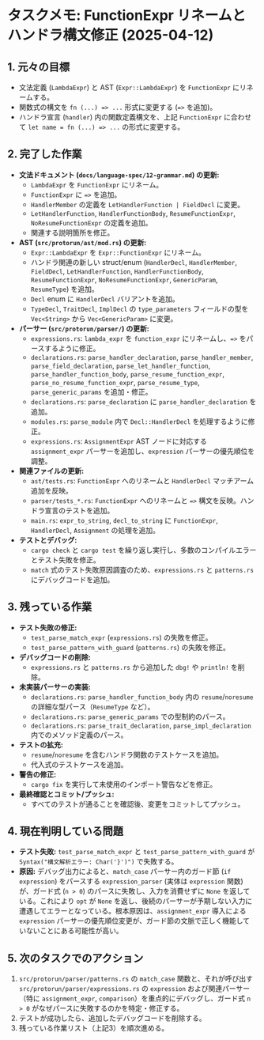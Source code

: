 # タスクメモ: FunctionExpr リネームとハンドラ構文修正 (2025-04-12)

## 1. 元々の目標

-   文法定義 (`LambdaExpr`) と AST (`Expr::LambdaExpr`) を `FunctionExpr` にリネームする。
-   関数式の構文を `fn (...) => ...` 形式に変更する (`=>` を追加)。
-   ハンドラ宣言 (`handler`) 内の関数定義構文を、上記 `FunctionExpr` に合わせて `let name = fn (...) => ...` の形式に変更する。

## 2. 完了した作業

-   **文法ドキュメント (`docs/language-spec/12-grammar.md`) の更新:**
    -   `LambdaExpr` を `FunctionExpr` にリネーム。
    -   `FunctionExpr` に `=>` を追加。
    -   `HandlerMember` の定義を `LetHandlerFunction | FieldDecl` に変更。
    -   `LetHandlerFunction`, `HandlerFunctionBody`, `ResumeFunctionExpr`, `NoResumeFunctionExpr` の定義を追加。
    -   関連する説明箇所を修正。
-   **AST (`src/protorun/ast/mod.rs`) の更新:**
    -   `Expr::LambdaExpr` を `Expr::FunctionExpr` にリネーム。
    -   ハンドラ関連の新しい struct/enum (`HandlerDecl`, `HandlerMember`, `FieldDecl`, `LetHandlerFunction`, `HandlerFunctionBody`, `ResumeFunctionExpr`, `NoResumeFunctionExpr`, `GenericParam`, `ResumeType`) を追加。
    -   `Decl` enum に `HandlerDecl` バリアントを追加。
    -   `TypeDecl`, `TraitDecl`, `ImplDecl` の `type_parameters` フィールドの型を `Vec<String>` から `Vec<GenericParam>` に変更。
-   **パーサー (`src/protorun/parser/`) の更新:**
    -   `expressions.rs`: `lambda_expr` を `function_expr` にリネームし、`=>` をパースするように修正。
    -   `declarations.rs`: `parse_handler_declaration`, `parse_handler_member`, `parse_field_declaration`, `parse_let_handler_function`, `parse_handler_function_body`, `parse_resume_function_expr`, `parse_no_resume_function_expr`, `parse_resume_type`, `parse_generic_params` を追加・修正。
    -   `declarations.rs`: `parse_declaration` に `parse_handler_declaration` を追加。
    -   `modules.rs`: `parse_module` 内で `Decl::HandlerDecl` を処理するように修正。
    -   `expressions.rs`: `AssignmentExpr` AST ノードに対応する `assignment_expr` パーサーを追加し、`expression` パーサーの優先順位を調整。
-   **関連ファイルの更新:**
    -   `ast/tests.rs`: `FunctionExpr` へのリネームと `HandlerDecl` マッチアーム追加を反映。
    -   `parser/tests_*.rs`: `FunctionExpr` へのリネームと `=>` 構文を反映。ハンドラ宣言のテストを追加。
    -   `main.rs`: `expr_to_string`, `decl_to_string` に `FunctionExpr`, `HandlerDecl`, `Assignment` の処理を追加。
-   **テストとデバッグ:**
    -   `cargo check` と `cargo test` を繰り返し実行し、多数のコンパイルエラーとテスト失敗を修正。
    -   `match` 式のテスト失敗原因調査のため、`expressions.rs` と `patterns.rs` にデバッグコードを追加。

## 3. 残っている作業

-   **テスト失敗の修正:**
    -   `test_parse_match_expr` (`expressions.rs`) の失敗を修正。
    -   `test_parse_pattern_with_guard` (`patterns.rs`) の失敗を修正。
-   **デバッグコードの削除:**
    -   `expressions.rs` と `patterns.rs` から追加した `dbg!` や `println!` を削除。
-   **未実装パーサーの実装:**
    -   `declarations.rs`: `parse_handler_function_body` 内の `resume`/`noresume` の詳細な型パース（`ResumeType` など）。
    -   `declarations.rs`: `parse_generic_params` での型制約のパース。
    -   `declarations.rs`: `parse_trait_declaration`, `parse_impl_declaration` 内でのメソッド定義のパース。
-   **テストの拡充:**
    -   `resume`/`noresume` を含むハンドラ関数のテストケースを追加。
    -   代入式のテストケースを追加。
-   **警告の修正:**
    -   `cargo fix` を実行して未使用のインポート警告などを修正。
-   **最終確認とコミット/プッシュ:**
    -   すべてのテストが通ることを確認後、変更をコミットしてプッシュ。

## 4. 現在判明している問題

-   **テスト失敗:** `test_parse_match_expr` と `test_parse_pattern_with_guard` が `Syntax("構文解析エラー: Char('}')")` で失敗する。
-   **原因:** デバッグ出力によると、`match_case` パーサー内のガード節 (`if expression`) をパースする `expression_parser` (実体は `expression` 関数) が、ガード式 (`n > 0`) のパースに失敗し、入力を消費せずに `None` を返している。これにより `opt` が `None` を返し、後続のパーサーが予期しない入力に遭遇してエラーとなっている。根本原因は、`assignment_expr` 導入による `expression` パーサーの優先順位変更が、ガード節の文脈で正しく機能していないことにある可能性が高い。

## 5. 次のタスクでのアクション

1.  `src/protorun/parser/patterns.rs` の `match_case` 関数と、それが呼び出す `src/protorun/parser/expressions.rs` の `expression` および関連パーサー（特に `assignment_expr`, `comparison`）を重点的にデバッグし、ガード式 `n > 0` がなぜパースに失敗するのかを特定・修正する。
2.  テストが成功したら、追加したデバッグコードを削除する。
3.  残っている作業リスト（上記3）を順次進める。
